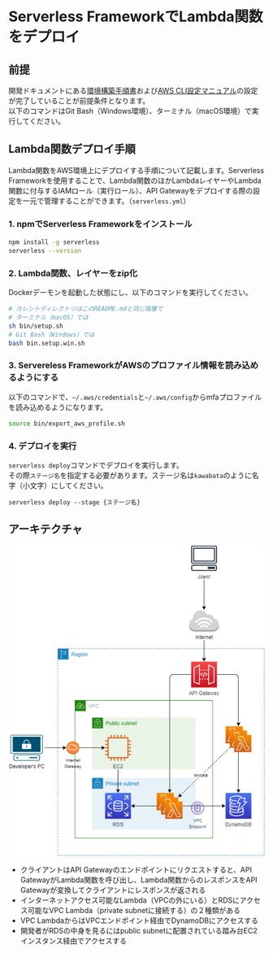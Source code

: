 # Serverless FrameworkでLambda関数をデプロイ

## 前提
開発ドキュメントにある[環境構築手順書](../docs/01_development/01_environment_setup.md)および[AWS CLI設定マニュアル](../docs/01_development/02_awscli_setup.md)の設定が完了していることが前提条件となります。\
以下のコマンドはGit Bash（Windows環境）、ターミナル（macOS環境）で実行してください。

## Lambda関数デプロイ手順
Lambda関数をAWS環境上にデプロイする手順について記載します。Serverless Frameworkを使用することで、Lambda関数のほかLambdaレイヤーやLambda関数に付与するIAMロール（実行ロール）、API Gatewayをデプロイする際の設定を一元で管理することができます。（`serverless.yml`）

### 1. npmでServerless Frameworkをインストール

```bash
npm install -g serverless
serverless --version
```

### 2. Lambda関数、レイヤーをzip化

Dockerデーモンを起動した状態にし、以下のコマンドを実行してください。

```bash
# カレントディレクトリはこのREADME.mdと同じ階層で
# ターミナル（macOS）では
sh bin/setup.sh
# Git Bash（Windows）では
bash bin.setup.win.sh
```

### 3. Servereless FrameworkがAWSのプロファイル情報を読み込めるようにする

以下のコマンドで、`~/.aws/credentials`と`~/.aws/config`からmfaプロファイルを読み込めるようになります。

```bash
source bin/export_aws_profile.sh
```

### 4. デプロイを実行

`serverless deploy`コマンドでデプロイを実行します。\
その際`ステージ名`を指定する必要があります。ステージ名は`kawabata`のように名字（小文字）にしてください。

```
serverless deploy --stage {ステージ名}
```

## アーキテクチャ

<img src="./image/lambda.drawio.png">

- クライアントはAPI Gatewayのエンドポイントにリクエストすると、API GatewayがLambda関数を呼び出し、Lambda関数からのレスポンスをAPI Gatewayが変換してクライアントにレスポンスが返される
- インターネットアクセス可能なLambda（VPCの外にいる）とRDSにアクセス可能なVPC Lambda（private subnetに接続する）の２種類がある
- VPC LambdaからはVPCエンドポイント経由でDynamoDBにアクセスする
- 開発者がRDSの中身を見るにはpublic subnetに配置されている踏み台EC2インスタンス経由でアクセスする
